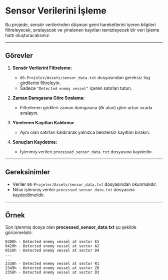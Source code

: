 # **Sensor Verilerini İşleme**

Bu projede, sensör verilerinden düşman gemi hareketlerini içeren bilgileri filtreleyecek, sıralayacak ve yinelenen kayıtları temizleyecek bir veri işleme hattı oluşturacaksınız.

---

## **Görevler**
1. **Sensör Verilerini Filtreleme:**
   - `00-Projeler/Assets/sensor_data.txt` dosyasından gereksiz log girdilerini filtreleyin.
   - Sadece `"Detected enemy vessel"` içeren satırları tutun.

2. **Zaman Damgasına Göre Sıralama:**
   - Filtrelenen girdileri zaman damgasına (ilk alan) göre artan sırada sıralayın.

3. **Yinelenen Kayıtları Kaldırma:**
   - Aynı olan satırları kaldırarak yalnızca benzersiz kayıtları bırakın.

4. **Sonuçları Kaydetme:**
   - İşlenmiş verileri `processed_sensor_data.txt` dosyasına kaydedin.

---

## **Gereksinimler**
- Veriler `00-Projeler/Assets/sensor_data.txt` dosyasından okunmalıdır.
- Nihai işlenmiş veriler `processed_sensor_data.txt` dosyasına kaydedilmelidir.

---

## **Örnek**
Son işlenmiş dosya olan **processed_sensor_data.txt** şu şekilde görünmelidir:

```plaintext
0300h - Detected enemy vessel at sector E5
0420h - Detected enemy vessel at sector A2
0510h - Detected enemy vessel at sector D4
...
...
2338h - Detected enemy vessel at sector R1
2349h - Detected enemy vessel at sector Z8
2358h - Detected enemy vessel at sector D3
```
```

